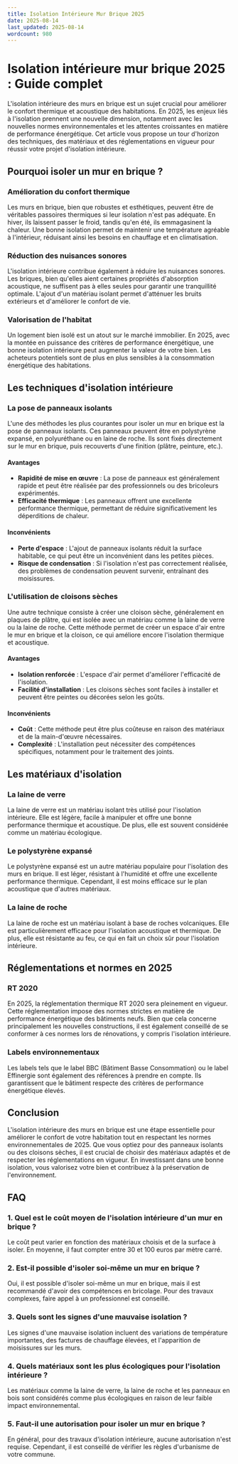 ```yaml
---
title: Isolation Intérieure Mur Brique 2025
date: 2025-08-14
last_updated: 2025-08-14
wordcount: 980
---
```


# Isolation intérieure mur brique 2025 : Guide complet

L'isolation intérieure des murs en brique est un sujet crucial pour améliorer le confort thermique et acoustique des habitations. En 2025, les enjeux liés à l'isolation prennent une nouvelle dimension, notamment avec les nouvelles normes environnementales et les attentes croissantes en matière de performance énergétique. Cet article vous propose un tour d'horizon des techniques, des matériaux et des réglementations en vigueur pour réussir votre projet d'isolation intérieure.

## Pourquoi isoler un mur en brique ?

### Amélioration du confort thermique

Les murs en brique, bien que robustes et esthétiques, peuvent être de véritables passoires thermiques si leur isolation n'est pas adéquate. En hiver, ils laissent passer le froid, tandis qu'en été, ils emmagasinent la chaleur. Une bonne isolation permet de maintenir une température agréable à l'intérieur, réduisant ainsi les besoins en chauffage et en climatisation.

### Réduction des nuisances sonores

L'isolation intérieure contribue également à réduire les nuisances sonores. Les briques, bien qu'elles aient certaines propriétés d'absorption acoustique, ne suffisent pas à elles seules pour garantir une tranquillité optimale. L'ajout d'un matériau isolant permet d'atténuer les bruits extérieurs et d'améliorer le confort de vie.

### Valorisation de l'habitat

Un logement bien isolé est un atout sur le marché immobilier. En 2025, avec la montée en puissance des critères de performance énergétique, une bonne isolation intérieure peut augmenter la valeur de votre bien. Les acheteurs potentiels sont de plus en plus sensibles à la consommation énergétique des habitations.

## Les techniques d'isolation intérieure

### La pose de panneaux isolants

L'une des méthodes les plus courantes pour isoler un mur en brique est la pose de panneaux isolants. Ces panneaux peuvent être en polystyrène expansé, en polyuréthane ou en laine de roche. Ils sont fixés directement sur le mur en brique, puis recouverts d'une finition (plâtre, peinture, etc.).

#### Avantages

- **Rapidité de mise en œuvre** : La pose de panneaux est généralement rapide et peut être réalisée par des professionnels ou des bricoleurs expérimentés.
- **Efficacité thermique** : Les panneaux offrent une excellente performance thermique, permettant de réduire significativement les déperditions de chaleur.

#### Inconvénients

- **Perte d'espace** : L'ajout de panneaux isolants réduit la surface habitable, ce qui peut être un inconvénient dans les petites pièces.
- **Risque de condensation** : Si l'isolation n'est pas correctement réalisée, des problèmes de condensation peuvent survenir, entraînant des moisissures.

### L'utilisation de cloisons sèches

Une autre technique consiste à créer une cloison sèche, généralement en plaques de plâtre, qui est isolée avec un matériau comme la laine de verre ou la laine de roche. Cette méthode permet de créer un espace d'air entre le mur en brique et la cloison, ce qui améliore encore l'isolation thermique et acoustique.

#### Avantages

- **Isolation renforcée** : L'espace d'air permet d'améliorer l'efficacité de l'isolation.
- **Facilité d'installation** : Les cloisons sèches sont faciles à installer et peuvent être peintes ou décorées selon les goûts.

#### Inconvénients

- **Coût** : Cette méthode peut être plus coûteuse en raison des matériaux et de la main-d'œuvre nécessaires.
- **Complexité** : L'installation peut nécessiter des compétences spécifiques, notamment pour le traitement des joints.

## Les matériaux d'isolation

### La laine de verre

La laine de verre est un matériau isolant très utilisé pour l'isolation intérieure. Elle est légère, facile à manipuler et offre une bonne performance thermique et acoustique. De plus, elle est souvent considérée comme un matériau écologique.

### Le polystyrène expansé

Le polystyrène expansé est un autre matériau populaire pour l'isolation des murs en brique. Il est léger, résistant à l'humidité et offre une excellente performance thermique. Cependant, il est moins efficace sur le plan acoustique que d'autres matériaux.

### La laine de roche

La laine de roche est un matériau isolant à base de roches volcaniques. Elle est particulièrement efficace pour l'isolation acoustique et thermique. De plus, elle est résistante au feu, ce qui en fait un choix sûr pour l'isolation intérieure.

## Réglementations et normes en 2025

### RT 2020

En 2025, la réglementation thermique RT 2020 sera pleinement en vigueur. Cette réglementation impose des normes strictes en matière de performance énergétique des bâtiments neufs. Bien que cela concerne principalement les nouvelles constructions, il est également conseillé de se conformer à ces normes lors de rénovations, y compris l'isolation intérieure.

### Labels environnementaux

Les labels tels que le label BBC (Bâtiment Basse Consommation) ou le label Effinergie sont également des références à prendre en compte. Ils garantissent que le bâtiment respecte des critères de performance énergétique élevés.

## Conclusion

L'isolation intérieure des murs en brique est une étape essentielle pour améliorer le confort de votre habitation tout en respectant les normes environnementales de 2025. Que vous optiez pour des panneaux isolants ou des cloisons sèches, il est crucial de choisir des matériaux adaptés et de respecter les réglementations en vigueur. En investissant dans une bonne isolation, vous valorisez votre bien et contribuez à la préservation de l'environnement.

## FAQ

### 1. Quel est le coût moyen de l'isolation intérieure d'un mur en brique ?

Le coût peut varier en fonction des matériaux choisis et de la surface à isoler. En moyenne, il faut compter entre 30 et 100 euros par mètre carré.

### 2. Est-il possible d'isoler soi-même un mur en brique ?

Oui, il est possible d'isoler soi-même un mur en brique, mais il est recommandé d'avoir des compétences en bricolage. Pour des travaux complexes, faire appel à un professionnel est conseillé.

### 3. Quels sont les signes d'une mauvaise isolation ?

Les signes d'une mauvaise isolation incluent des variations de température importantes, des factures de chauffage élevées, et l'apparition de moisissures sur les murs.

### 4. Quels matériaux sont les plus écologiques pour l'isolation intérieure ?

Les matériaux comme la laine de verre, la laine de roche et les panneaux en bois sont considérés comme plus écologiques en raison de leur faible impact environnemental.

### 5. Faut-il une autorisation pour isoler un mur en brique ?

En général, pour des travaux d'isolation intérieure, aucune autorisation n'est requise. Cependant, il est conseillé de vérifier les règles d'urbanisme de votre commune.